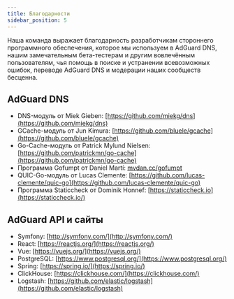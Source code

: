 ```yaml
---
title: Благодарности
sidebar_position: 5
---
```


Наша команда выражает благодарность разработчикам стороннего программного обеспечения, которое мы используем в AdGuard DNS, нашим замечательным бета-тестерам и другим вовлечённым пользователям, чья помощь в поиске и устранении всевозможных ошибок, переводе AdGuard DNS и модерации наших сообществ бесценна.

## AdGuard DNS

- DNS-модуль от Miek Gieben: [https://github.com/miekg/dns](https://github.com/miekg/dns)
- GCache-модуль от Jun Kimura: [https://github.com/bluele/gcache](https://github.com/bluele/gcache)
- Go-Cache-модуль от Patrick Mylund Nielsen: [https://github.com/patrickmn/go-cache](https://github.com/patrickmn/go-cache)
- Программа Gofumpt от Daniel Martí: [mvdan.cc/gofumpt](https://github.com/mvdan/gofumpt)
- QUIC-Go-модуль от Lucas Clemente: [https://github.com/lucas-clemente/quic-go](https://github.com/lucas-clemente/quic-go)
- Программа Staticcheck от Dominik Honnef: [https://staticcheck.io](https://staticcheck.io/)

## AdGuard API и сайты

- Symfony: [http://symfony.com/](http://symfony.com/)
- React: [https://reactjs.org/](https://reactjs.org/)
- Vue: [https://vuejs.org/](https://vuejs.org/)
- PostgreSQL: [https://www.postgresql.org/](https://www.postgresql.org/)
- Spring: [https://spring.io/](https://spring.io/)
- ClickHouse: [https://clickhouse.com/](https://clickhouse.com/)
- Logstash: [https://github.com/elastic/logstash](https://github.com/elastic/logstash)
